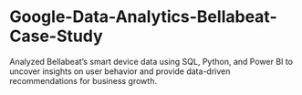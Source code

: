 # Google-Data-Analytics-Bellabeat-Case-Study
Analyzed Bellabeat’s smart device data using SQL, Python, and Power BI to uncover insights on user behavior and provide data-driven recommendations for business growth.
